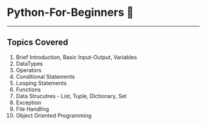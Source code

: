 # Python-For-Beginners 🐍
---
## Topics Covered
1) Brief Introduction, Basic Input-Output, Variables
2) DataTypes
3) Operators
4) Conditional Statements
5) Looping Statements
6) Functions
7) Data Strucutres - List, Tuple, Dictionary, Set
8) Exception
9) File Handling
10) Object Oriented Programming

